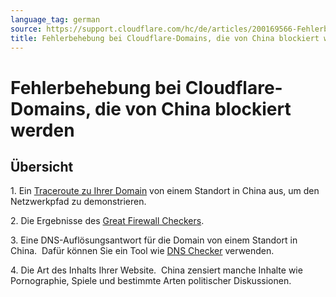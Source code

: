 ```yaml
---
language_tag: german
source: https://support.cloudflare.com/hc/de/articles/200169566-Fehlerbehebung-bei-Cloudflare-Domains-die-von-China-blockiert-werden
title: Fehlerbehebung bei Cloudflare-Domains, die von China blockiert werden 
---
```


# Fehlerbehebung bei Cloudflare-Domains, die von China blockiert werden 



## Übersicht


1\. Ein [Traceroute zu Ihrer Domain](http://support.cloudflare.com/entries/22050846-how-do-i-run-a-traceroute) von einem Standort in China aus, um den Netzwerkpfad zu demonstrieren. 

2\. Die Ergebnisse des [Great Firewall Checkers](http://www.greatfirewallofchina.org/).

3\. Eine DNS-Auflösungsantwort für die Domain von einem Standort in China.  Dafür können Sie ein Tool wie [DNS Checker](https://dnschecker.org/) verwenden.

4\. Die Art des Inhalts Ihrer Website.  China zensiert manche Inhalte wie Pornographie, Spiele und bestimmte Arten politischer Diskussionen.
